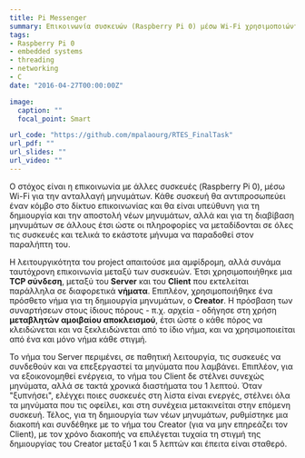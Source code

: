 ```yaml
---
title: Pi Messenger
summary: Επικοινωνία συσκευών (Raspberry Pi 0) μέσω Wi-Fi χρησιμοποιώντας την ελάχιστη δυνατή ενέργεια.
tags:
- Raspberry Pi 0
- embedded systems
- threading
- networking
- C
date: "2016-04-27T00:00:00Z"

image:
  caption: ""
  focal_point: Smart

url_code: "https://github.com/mpalaourg/RTES_FinalTask"
url_pdf: ""
url_slides: ""
url_video: ""
---
```


Ο στόχος είναι η επικοινωνία με άλλες συσκευές (Raspberry Pi 0), μέσω Wi-Fi για την ανταλλαγή μηνυμάτων. Κάθε συσκευή θα αντιπροσωπεύει έναν κόμβο στο δίκτυο επικοινωνίας και θα είναι υπεύθυνη για τη δημιουργία και την αποστολή νέων μηνυμάτων, αλλά και για τη διαβίβαση μηνυμάτων σε άλλους έτσι ώστε οι πληροφορίες να μεταδίδονται σε όλες τις συσκευές και τελικά το εκάστοτε μήνυμα να παραδοθεί στον παραλήπτη του.

Η λειτουργικότητα του project απαιτούσε μια αμφίδρομη, αλλά συνάμα ταυτόχρονη επικοινωνία μεταξύ των συσκευών. Έτσι χρησιμοποιήθηκε μια **TCP σύνδεση**, μεταξύ του **Server** και του **Client** που εκτελείται παράλληλα σε διαφορετικά **νήματα**. Επιπλέον, χρησιμοποιήθηκε ένα πρόσθετο νήμα για τη δημιουργία μηνυμάτων, ο **Creator**. Η πρόσβαση των συναρτήσεων στους ίδιους πόρους - π.χ. αρχεία - οδήγησε στη χρήση **μεταβλητών αμοιβαίου αποκλεισμού**, έτσι ώστε ο κάθε πόρος να κλειδώνεται και να ξεκλειδώνεται από το ίδιο νήμα, και να χρησιμοποιείται από ένα και μόνο νήμα κάθε στιγμή.

Το νήμα του Server περιμένει, σε παθητική λειτουργία, τις συσκευές να συνδεθούν και να επεξεργαστεί τα μηνύματα που λαμβάνει. Επιπλέον, για να εξοικονομηθεί ενέργεια, το νήμα του Client δε στέλνει συνεχώς μηνύματα, αλλά σε τακτά χρονικά διαστήματα του 1 λεπτού. Όταν "ξυπνήσει", ελέγχει ποιες συσκευές στη λίστα είναι ενεργές, στέλνει όλα τα μηνύματα που τις οφείλει, και στη συνέχεια μετακινείται στην επόμενη συσκευή. Τέλος, για τη δημιουργία των νέων μηνυμάτων, ρυθμίστηκε μια διακοπή και συνδέθηκε με το νήμα του Creator (για να μην επηρεάζει τον Client), με τον χρόνο διακοπής να επιλέγεται τυχαία τη στιγμή της δημιουργίας του Creator μεταξύ 1 και 5 λεπτών και έπειτα είναι σταθερό.
